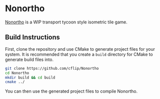 # Nonortho
[Nonortho](https://cflip.net/projects/nonortho/) is a WIP transport tycoon style isometric tile game.

## Build Instructions
First, clone the repository and use CMake to generate project files for your system.
It is recommended that you create a ``build`` directory for CMake to generate build files into.
```sh
git clone https://github.com/cflip/Nonortho
cd Nonortho
mkdir build && cd build
cmake ../
```
You can then use the generated project files to compile Nonortho.
